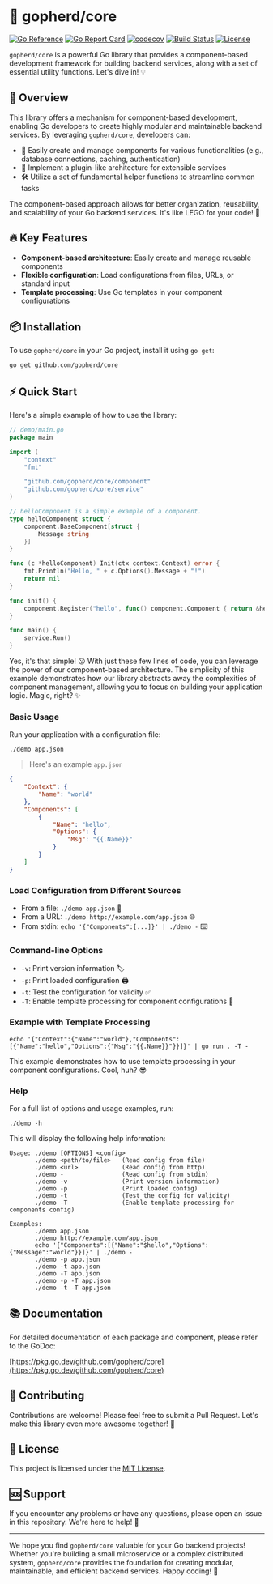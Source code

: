 # 🚀 gopherd/core

[![Go Reference](https://pkg.go.dev/badge/github.com/gopherd/core.svg)](https://pkg.go.dev/github.com/gopherd/core)
[![Go Report Card](https://goreportcard.com/badge/github.com/gopherd/core)](https://goreportcard.com/report/github.com/gopherd/core)
[![codecov](https://codecov.io/gh/gopherd/core/branch/main/graph/badge.svg)](https://codecov.io/gh/gopherd/core)
[![Build Status](https://github.com/gopherd/core/workflows/Go/badge.svg)](https://github.com/gopherd/core/actions)
[![License](https://img.shields.io/github/license/gopherd/core.svg)](https://github.com/gopherd/core/blob/main/LICENSE)

`gopherd/core` is a powerful Go library that provides a component-based development framework for building backend services, along with a set of essential utility functions. Let's dive in! 💡

## 🌟 Overview

This library offers a mechanism for component-based development, enabling Go developers to create highly modular and maintainable backend services. By leveraging `gopherd/core`, developers can:

- 🧩 Easily create and manage components for various functionalities (e.g., database connections, caching, authentication)
- 🔌 Implement a plugin-like architecture for extensible services
- 🛠️ Utilize a set of fundamental helper functions to streamline common tasks

The component-based approach allows for better organization, reusability, and scalability of your Go backend services. It's like LEGO for your code! 🧱

## 🔥 Key Features

- **Component-based architecture**: Easily create and manage reusable components
- **Flexible configuration**: Load configurations from files, URLs, or standard input
- **Template processing**: Use Go templates in your component configurations

## 📦 Installation

To use `gopherd/core` in your Go project, install it using `go get`:

```bash
go get github.com/gopherd/core
```

## ⚡ Quick Start

Here's a simple example of how to use the library:

```go
// demo/main.go
package main

import (
	"context"
	"fmt"

	"github.com/gopherd/core/component"
	"github.com/gopherd/core/service"
)

// helloComponent is a simple example of a component.
type helloComponent struct {
	component.BaseComponent[struct {
		Message string
	}]
}

func (c *helloComponent) Init(ctx context.Context) error {
	fmt.Println("Hello, " + c.Options().Message + "!")
	return nil
}

func init() {
	component.Register("hello", func() component.Component { return &helloComponent{} })
}

func main() {
	service.Run()
}
```

Yes, it's that simple! 😮 With just these few lines of code, you can leverage the power of our component-based architecture. The simplicity of this example demonstrates how our library abstracts away the complexities of component management, allowing you to focus on building your application logic. Magic, right? ✨

### Basic Usage

Run your application with a configuration file:

```
./demo app.json
```

> Here's an example `app.json`

```json
{
	"Context": {
		"Name": "world"
	},
	"Components": [
		{
			"Name": "hello",
			"Options": {
				"Msg": "{{.Name}}"
			}
		}
	]
}
```


### Load Configuration from Different Sources

- From a file: `./demo app.json` 📄
- From a URL: `./demo http://example.com/app.json` 🌐
- From stdin: `echo '{"Components":[...]}' | ./demo -` ⌨️

### Command-line Options

- `-v`: Print version information 🏷️
- `-p`: Print loaded configuration 🖨️
- `-t`: Test the configuration for validity ✅
- `-T`: Enable template processing for component configurations 🧩

### Example with Template Processing

```
echo '{"Context":{"Name":"world"},"Components":[{"Name":"hello","Options":{"Msg":"{{.Name}}"}}]}' | go run . -T -
```

This example demonstrates how to use template processing in your component configurations. Cool, huh? 😎

### Help

For a full list of options and usage examples, run:

```
./demo -h
```

This will display the following help information:

```
Usage: ./demo [OPTIONS] <config>
       ./demo <path/to/file>   (Read config from file)
       ./demo <url>            (Read config from http)
       ./demo -                (Read config from stdin)
       ./demo -v               (Print version information)
       ./demo -p               (Print loaded config)
       ./demo -t               (Test the config for validity)
       ./demo -T               (Enable template processing for components config)

Examples:
       ./demo app.json
       ./demo http://example.com/app.json
       echo '{"Components":[{"Name":"$hello","Options":{"Message":"world"}}]}' | ./demo -
       ./demo -p app.json
       ./demo -t app.json
       ./demo -T app.json
       ./demo -p -T app.json
       ./demo -t -T app.json
```

## 📚 Documentation

For detailed documentation of each package and component, please refer to the GoDoc:

[https://pkg.go.dev/github.com/gopherd/core](https://pkg.go.dev/github.com/gopherd/core)

## 👥 Contributing

Contributions are welcome! Please feel free to submit a Pull Request. Let's make this library even more awesome together! 🤝

## 📜 License

This project is licensed under the [MIT License](LICENSE).

## 🆘 Support

If you encounter any problems or have any questions, please open an issue in this repository. We're here to help! 💪

---

We hope you find `gopherd/core` valuable for your Go backend projects! Whether you're building a small microservice or a complex distributed system, `gopherd/core` provides the foundation for creating modular, maintainable, and efficient backend services. Happy coding! 🎉